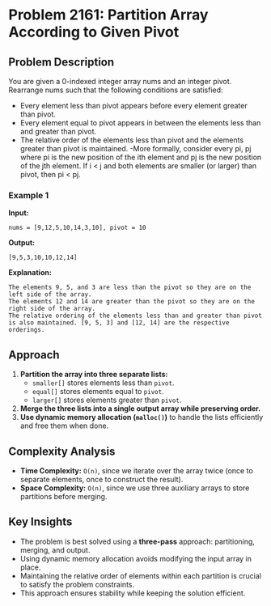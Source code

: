 
# Problem 2161: Partition Array According to Given Pivot  

## Problem Description  
You are given a 0-indexed integer array nums and an integer pivot. Rearrange nums such that the following conditions are satisfied:

* Every element less than pivot appears before every element greater than pivot.
* Every element equal to pivot appears in between the elements less than and greater than pivot.
* The relative order of the elements less than pivot and the elements greater than pivot is maintained.
    -More formally, consider every pi, pj where pi is the new position of the ith element and pj is the new position of the jth element. If i < j and both elements are smaller (or larger) than pivot, then pi < pj.

### Example 1  
**Input:**  
```plaintext
nums = [9,12,5,10,14,3,10], pivot = 10
```  
**Output:**  
```plaintext
[9,5,3,10,10,12,14]
```  
**Explanation:**  
```plaintext
The elements 9, 5, and 3 are less than the pivot so they are on the left side of the array.
The elements 12 and 14 are greater than the pivot so they are on the right side of the array.
The relative ordering of the elements less than and greater than pivot is also maintained. [9, 5, 3] and [12, 14] are the respective orderings.
```


## Approach

1. **Partition the array into three separate lists:**
   - `smaller[]` stores elements less than `pivot`.
   - `equal[]` stores elements equal to `pivot`.
   - `larger[]` stores elements greater than `pivot`.
2. **Merge the three lists into a single output array while preserving order.**
3. **Use dynamic memory allocation (`malloc()`)** to handle the lists efficiently and free them when done.

## Complexity Analysis

- **Time Complexity:** `O(n)`, since we iterate over the array twice (once to separate elements, once to construct the result).
- **Space Complexity:** `O(n)`, since we use three auxiliary arrays to store partitions before merging.

## Key Insights

- The problem is best solved using a **three-pass** approach: partitioning, merging, and output.
- Using dynamic memory allocation avoids modifying the input array in place.
- Maintaining the relative order of elements within each partition is crucial to satisfy the problem constraints.
- This approach ensures stability while keeping the solution efficient.